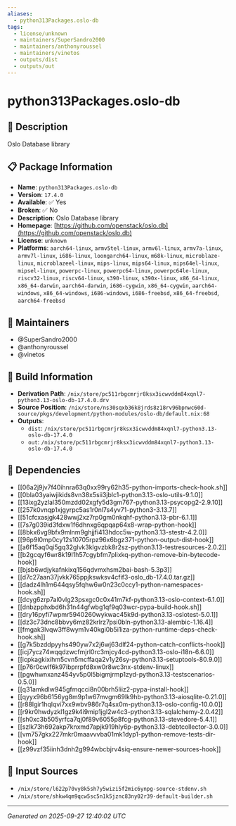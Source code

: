 ```yaml
---
aliases:
  - python313Packages.oslo-db
tags:
  - license/unknown
  - maintainers/SuperSandro2000
  - maintainers/anthonyroussel
  - maintainers/vinetos
  - outputs/dist
  - outputs/out
---
```


# python313Packages.oslo-db

## 📝 Description

Oslo Database library

## 📋 Package Information

- **Name**: `python313Packages.oslo-db`
- **Version**: `17.4.0`
- **Available**: ✅ Yes
- **Broken**: ✅ No
- **Description**: Oslo Database library
- **Homepage**: [https://github.com/openstack/oslo.db](https://github.com/openstack/oslo.db)
- **License**: `unknown`
- **Platforms**: `aarch64-linux`, `armv5tel-linux`, `armv6l-linux`, `armv7a-linux`, `armv7l-linux`, `i686-linux`, `loongarch64-linux`, `m68k-linux`, `microblaze-linux`, `microblazeel-linux`, `mips-linux`, `mips64-linux`, `mips64el-linux`, `mipsel-linux`, `powerpc-linux`, `powerpc64-linux`, `powerpc64le-linux`, `riscv32-linux`, `riscv64-linux`, `s390-linux`, `s390x-linux`, `x86_64-linux`, `x86_64-darwin`, `aarch64-darwin`, `i686-cygwin`, `x86_64-cygwin`, `aarch64-windows`, `x86_64-windows`, `i686-windows`, `i686-freebsd`, `x86_64-freebsd`, `aarch64-freebsd`
## 👥 Maintainers

- @SuperSandro2000
- @anthonyroussel
- @vinetos


## 🔧 Build Information

- **Derivation Path**: `/nix/store/pc511rbgcmrjr8ksx3icwvddm84xqnl7-python3.13-oslo-db-17.4.0.drv`
- **Source Position**: `/nix/store/ns30sqxb36k8jrds8z18rv96bpnwc60d-source/pkgs/development/python-modules/oslo-db/default.nix:68`
- **Outputs**:
  - `dist`:  `/nix/store/pc511rbgcmrjr8ksx3icwvddm84xqnl7-python3.13-oslo-db-17.4.0`
  - `out`:  `/nix/store/pc511rbgcmrjr8ksx3icwvddm84xqnl7-python3.13-oslo-db-17.4.0`

## 🔗 Dependencies

- [[06a2j9jv7f40ihnra63q0xx99ry62h35-python-imports-check-hook.sh]]
- [[0bla03yaiwjikids8vn38x5sii3jblc1-python3.13-oslo-utils-9.1.0]]
- [[13ixg2yzlal350mzdd02xgfy5d3gm767-python3.13-psycopg2-2.9.10]]
- [[257k0vnqp1xjgyrpc5as1r0nl7s4yv71-python3-3.13.7]]
- [[51cfcxasjgk428wwj2xz7rp0gm0nkqhf-python3.13-pbr-6.1.1]]
- [[7s7g039id3fdxw1f6dhnxg6qpqap64x8-wrap-python-hook]]
- [[8bkx6vg9bfx9mlnm9ghjjfi413hdcc5w-python3.13-stestr-4.2.0]]
- [[96p9l0mp0cy12s10705rpz96x6bgz371-python-output-dist-hook]]
- [[a6f15aq0qi5gq32glvk3klgvzbk8r2sz-python3.13-testresources-2.0.2]]
- [[b2gcqyf6wr8k19l1h57cgybfm7plixkq-python-remove-bin-bytecode-hook]]
- [[bjsb6wdjykafnkixq156qdvmxhsm2bai-bash-5.3p3]]
- [[d7c27aan37jvkk765ppjkswksv4cfif3-oslo_db-17.4.0.tar.gz]]
- [[dadz4lh1m644qsy5fqhw6w0n23c0ccy1-python-namespaces-hook.sh]]
- [[dcyg6zrp7al0vlg23psxgc0c0x41m7kf-python3.13-oslo-context-6.1.0]]
- [[dnbzpphxbd6h31n44gfwbg1qf9q03wcr-pypa-build-hook.sh]]
- [[dry16pyfi7wpmr5940260wykwac45k9d-python3.13-oslotest-5.0.1]]
- [[dz3c73dnc8bbvy6mz82krlrz7psi0bln-python3.13-alembic-1.16.4]]
- [[fmgak3lvqw3ff8wym1v40kgi0b5i1iza-python-runtime-deps-check-hook.sh]]
- [[g7k5bzddpyyhs490yw7x2j6wj63dlf24-python-catch-conflicts-hook]]
- [[icj7ycz74wqqdzwcfmjrl0rc3mjcy4cd-python3.13-oslo-i18n-6.6.0]]
- [[icpkagkixihm5cvn5mcffaqa2v1y26sy-python3.13-setuptools-80.9.0]]
- [[p76r0cwlf6k97ibprrpfd8xw0r8wc3nx-stdenv-linux]]
- [[pgwhwnxanz454yv5p0l5bigmjrmp1zyd-python3.13-testscenarios-0.5.0]]
- [[q31amkdlw945gfmqcci8n00brh5liiz2-pypa-install-hook]]
- [[qyyx96b6156yg8m9p1w67mvgm69lk9hb-python3.13-aiosqlite-0.21.0]]
- [[r88lgir1hqlqvi7xx9wbv986r7q4sx0m-python3.13-oslo-config-10.0.0]]
- [[r9kr0hwdyzkl1gz9k4i9mip1jgl2w4c3-python3.13-sqlalchemy-2.0.42]]
- [[sh0xc3b505yrfca7qj0f89v6055p8fcg-python3.13-stevedore-5.4.1]]
- [[szlk73h692akp7knxmd7apjk919hly6p-python3.13-debtcollector-3.0.0]]
- [[vm757gkx227mkr0maavvvba01mk1dyp1-python-remove-tests-dir-hook]]
- [[z99vzf35iinh3dnh2g994wbcbjrv4siq-ensure-newer-sources-hook]]

## 📁 Input Sources

- `/nix/store/l622p70vy8k5sh7y5wizi5f2mic6ynpg-source-stdenv.sh`
- `/nix/store/shkw4qm9qcw5sc5n1k5jznc83ny02r39-default-builder.sh`

---
*Generated on 2025-09-27 12:40:02 UTC*
